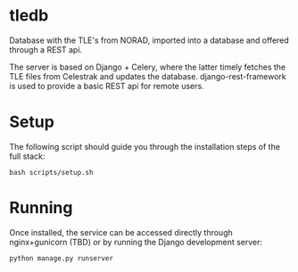 # tledb
Database with the TLE's from NORAD, imported into a database and offered through a REST api.

The server is based on Django + Celery, where the latter timely fetches the
TLE files from Celestrak and updates the database. django-rest-framework is
used to provide a basic REST api for remote users.

# Setup

The following script should guide you through the installation steps of the full stack:

    bash scripts/setup.sh

# Running

Once installed, the service can be accessed directly through nginx+gunicorn (TBD) or by running the Django development server:

    python manage.py runserver
